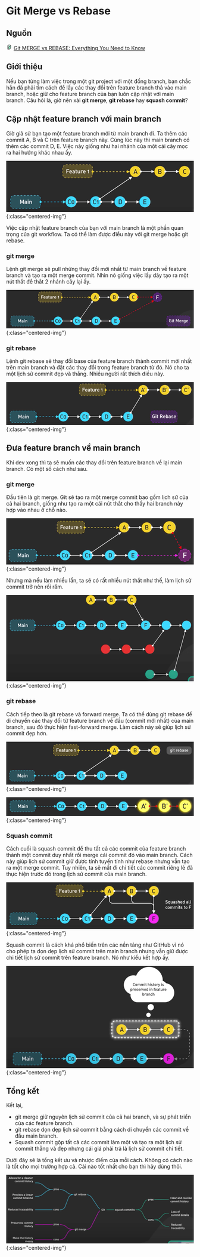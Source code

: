 # Git Merge vs Rebase

## Nguồn

<img src="../../assets/images/bytebytego.png" width="16" height="16"/> [Git MERGE vs REBASE: Everything You Need to Know](https://www.youtube.com/watch?v=0chZFIZLR_0)

## Giới thiệu

Nếu bạn từng làm việc trong một git project với một đống branch, bạn chắc hẳn đã phải tìm cách để lấy các thay đổi trên feature branch thả vào main branch, hoặc giữ cho feature branch của bạn luôn cập nhật với main branch. Câu hỏi là, giờ nên xài **git merge**, **git rebase** hay **squash commit**?

## Cập nhật feature branch với main branch

Giờ giả sử bạn tạo một feature branch mới từ main branch đi. Ta thêm các commit A, B và C trên feature branch này. Cùng lúc này thì main branch có thêm các commit D, E. Việc này giống như hai nhánh của một cái cây mọc ra hai hướng khác nhau ấy.

![](../assets/ByteByteGo/git_merge_vs_rebase/figure1.png){:class="centered-img"}

Việc cập nhật feature branch của bạn với main branch là một phần quan trọng của git workflow. Ta có thể làm được điều này với git merge hoặc git rebase.

### git merge

Lệnh git merge sẽ pull những thay đổi mới nhất từ main branch về feature branch và tạo ra một merge commit. Nhìn nó giống việc lấy dây tạo ra một nút thắt để thắt 2 nhánh cây lại ấy.

![](../assets/ByteByteGo/git_merge_vs_rebase/figure2.png){:class="centered-img"}

### git rebase

Lệnh git rebase sẽ thay đổi base của feature branch thành commit mới nhất trên main branch và đặt các thay đổi trong feature branch từ đó. Nó cho ta một lịch sử commit đẹp và thẳng. Nhiều người rất thích điều này.

![](../assets/ByteByteGo/git_merge_vs_rebase/figure3.png){:class="centered-img"}

## Đưa feature branch về main branch

Khi dev xong thì ta sẽ muốn các thay đổi trên feature branch về lại main branch. Có một số cách như sau.

### git merge

Đầu tiên là git merge. Git sẽ tạo ra một merge commit bao gồm lịch sử của cả hai branch, giống như tạo ra một cái nút thắt cho thấy hai branch này hợp vào nhau ở chỗ nào.

![](../assets/ByteByteGo/git_merge_vs_rebase/figure4.png){:class="centered-img"}

Nhưng mà nếu làm nhiều lần, ta sẽ có rất nhiều nút thắt như thế, làm lịch sử commit trở nên rối rắm.

![](../assets/ByteByteGo/git_merge_vs_rebase/figure5.png){:class="centered-img"}

### git rebase

Cách tiếp theo là git rebase và forward merge. Ta có thể dùng git rebase để di chuyển các thay đổi từ feature branch về đầu (commit mới nhất) của main branch, sau đó thực hiện fast-forward merge. Làm cách này sẽ giúp lịch sử commit đẹp hơn.

![](../assets/ByteByteGo/git_merge_vs_rebase/figure6.png){:class="centered-img"}

![](../assets/ByteByteGo/git_merge_vs_rebase/figure7.png){:class="centered-img"}

### Squash commit

Cách cuối là squash commit để thu tất cả các commit của feature branch thành một commit duy nhất rồi merge cái commit đó vào main branch. Cách này giúp lịch sử commit giữ được tính tuyến tính như rebase nhưng vẫn tạo ra một merge commit. Tuy nhiên, ta sẽ mất đi chi tiết các commit riêng lẻ đã thực hiện trước đó trong lịch sử commit của main branch.

![](../assets/ByteByteGo/git_merge_vs_rebase/figure8.png){:class="centered-img"}

Squash commit là cách khá phổ biến trên các nền tảng như GitHub vì nó cho phép ta dọn dẹp lịch sử commit trên main branch nhưng vẫn giữ được chi tiết lịch sử commit trên feature branch. Nó như kiểu kết hợp ấy.

![](../assets/ByteByteGo/git_merge_vs_rebase/figure9.png){:class="centered-img"}

## Tổng kết

Kết lại,

- git merge giữ nguyên lịch sử commit của cả hai branch, và sự phát triển của các feature branch.
- git rebase dọn dẹp lịch sử commit bằng cách di chuyển các commit về đầu main branch.
- Squash commit gộp tất cả các commit làm một và tạo ra một lịch sử commit thẳng và đẹp nhưng cái giá phải trả là lịch sử commit chi tiết.

Dưới đây sẽ là tổng kết ưu và nhược điểm của mỗi cách. Không có cách nào là tốt cho mọi trường hợp cả. Cái nào tốt nhất cho bạn thì hãy dùng thôi.

![](../assets/ByteByteGo/git_merge_vs_rebase/figure10.png){:class="centered-img"}
